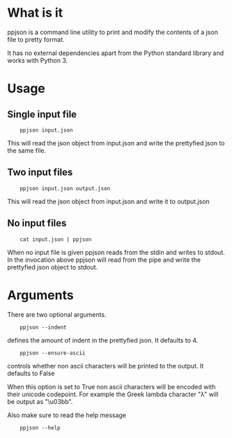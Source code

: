 # What is it

ppjson is a command line utility to print and modify the contents
of a json file to pretty format.

It has no external dependencies apart from the Python standard library
and works with Python 3.

# Usage

## Single input file

        ppjson input.json

This will read the json object from input.json and write the prettyfied
json to the same file.

## Two input files
        
        ppjson input.json output.json

This will read the json object from input.json and write it to output.json

## No input files
        
        cat input.json | ppjson
    
When no input file is given ppjson reads from the stdin and writes to stdout.
In the invocation above ppjson will read from the pipe and write the
prettyfied json object to stdout.

# Arguments

There are two optional arguments.

        ppjson --indent 

defines the amount of indent in the prettyfied json. It defaults to 4.

        ppjson --ensure-ascii 

controls whether non ascii characters will be printed to the output. It defaults to False

When this option is set to True non ascii characters will be encoded with their unicode codepoint.
For example  the Greek lambda character "λ" will be output as "\u03bb".

Also make sure to read the help message

        ppjson --help
